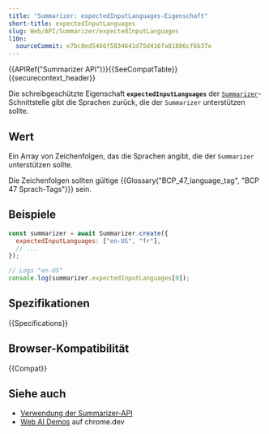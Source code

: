 ```yaml
---
title: "Summarizer: expectedInputLanguages-Eigenschaft"
short-title: expectedInputLanguages
slug: Web/API/Summarizer/expectedInputLanguages
l10n:
  sourceCommit: e7bc0ed5466f5834641d75d416fa81886cf6b37e
---
```


{{APIRef("Summarizer API")}}{{SeeCompatTable}}{{securecontext_header}}

Die schreibgeschützte Eigenschaft **`expectedInputLanguages`** der [`Summarizer`](/de/docs/Web/API/Summarizer)-Schnittstelle gibt die Sprachen zurück, die der `Summarizer` unterstützen sollte.

## Wert

Ein Array von Zeichenfolgen, das die Sprachen angibt, die der `Summarizer` unterstützen sollte.

Die Zeichenfolgen sollten gültige {{Glossary("BCP_47_language_tag", "BCP 47 Sprach-Tags")}} sein.

## Beispiele

```js
const summarizer = await Summarizer.create({
  expectedInputLanguages: ["en-US", "fr"],
  // ...
});

// Logs "en-US"
console.log(summarizer.expectedInputLanguages[0]);
```

## Spezifikationen

{{Specifications}}

## Browser-Kompatibilität

{{Compat}}

## Siehe auch

- [Verwendung der Summarizer-API](/de/docs/Web/API/Summarizer_API/Using)
- [Web AI Demos](https://chrome.dev/web-ai-demos/) auf chrome.dev
